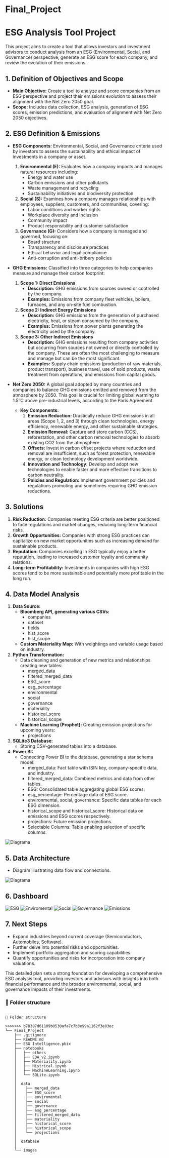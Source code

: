 # Final_Project
# ESG Analysis Tool Project

This project aims to create a tool that allows investors and investment advisors to conduct analysis from an ESG (Environmental, Social, and Governance) perspective, generate an ESG score for each company, and review the evolution of their emissions.

## 1. Definition of Objectives and Scope
- **Main Objective:** Create a tool to analyze and score companies from an ESG perspective and project their emissions evolution to assess their alignment with the Net Zero 2050 goal.
- **Scope:** Includes data collection, ESG analysis, generation of ESG scores, emission predictions, and evaluation of alignment with Net Zero 2050 objectives.

## 2. ESG Definition & Emissions
- **ESG Components:** Environmental, Social, and Governance criteria used by investors to assess the sustainability and ethical impact of investments in a company or asset.
  1. **Environmental (E):** Evaluates how a company impacts and manages natural resources including:
     - Energy and water use
     - Carbon emissions and other pollutants
     - Waste management and recycling
     - Sustainability initiatives and biodiversity protection
  2. **Social (S):** Examines how a company manages relationships with employees, suppliers, customers, and communities, covering:
     - Labor conditions and worker rights
     - Workplace diversity and inclusion
     - Community impact
     - Product responsibility and customer satisfaction
  3. **Governance (G):** Considers how a company is managed and governed, focusing on:
     - Board structure
     - Transparency and disclosure practices
     - Ethical behavior and legal compliance
     - Anti-corruption and anti-bribery policies

- **GHG Emissions:** Classified into three categories to help companies measure and manage their carbon footprint:
  1. **Scope 1: Direct Emissions**
     - **Description:** GHG emissions from sources owned or controlled by the company.
     - **Examples:** Emissions from company fleet vehicles, boilers, furnaces, and any on-site fuel combustion.
  2. **Scope 2: Indirect Energy Emissions**
     - **Description:** GHG emissions from the generation of purchased electricity, heat, or steam consumed by the company.
     - **Examples:** Emissions from power plants generating the electricity used by the company.
  3. **Scope 3: Other Indirect Emissions**
     - **Description:** GHG emissions resulting from company activities but occurring from sources not owned or directly controlled by the company. These are often the most challenging to measure and manage but can be the most significant.
     - **Examples:** Supply chain emissions (production of raw materials, product transport), business travel, use of sold products, waste treatment from operations, and emissions from capital goods.

- **Net Zero 2050:** A global goal adopted by many countries and companies to balance GHG emissions emitted and removed from the atmosphere by 2050. This goal is crucial for limiting global warming to 1.5°C above pre-industrial levels, according to the Paris Agreement.
  - **Key Components:**
    1. **Emission Reduction:** Drastically reduce GHG emissions in all areas (Scope 1, 2, and 3) through clean technologies, energy efficiency, renewable energy, and other sustainable strategies.
    2. **Emission Removal:** Capture and store carbon (CCS), reforestation, and other carbon removal technologies to absorb existing CO2 from the atmosphere.
    3. **Offsets:** Invest in carbon offset projects where reduction and removal are insufficient, such as forest protection, renewable energy, or clean technology development worldwide.
    4. **Innovation and Technology:** Develop and adopt new technologies to enable faster and more effective transitions to carbon neutrality.
    5. **Policies and Regulation:** Implement government policies and regulations promoting and sometimes requiring GHG emission reductions.

## 3. Solutions
1. **Risk Reduction:** Companies meeting ESG criteria are better positioned to face regulations and market changes, reducing long-term financial risks.
2. **Growth Opportunities:** Companies with strong ESG practices can capitalize on new market opportunities such as increasing demand for sustainable products.
3. **Reputation:** Companies excelling in ESG typically enjoy a better reputation, leading to increased customer loyalty and community relations.
4. **Long-term Profitability:** Investments in companies with high ESG scores tend to be more sustainable and potentially more profitable in the long run.

## 4. Data Model Analysis
1. **Data Source:**
   - **Bloomberg API, generating various CSVs:**
     - companies
     - dataset
     - fields
     - hist_score
     - hist_scope
   - **Custom Materiality Map:** With weightings and variable usage based on industry.
2. **Python Transformation:**
   - Data cleaning and generation of new metrics and relationships creating new tables:
     - merged_data
     - filtered_merged_data
     - ESG_score
     - esg_percentage
     - environmental
     - social
     - governance
     - materiality
     - historical_score
     - historical_scope
   - **Machine Learning (Prophet):** Creating emission projections for upcoming years:
     - projections
3. **SQLite3 Database:**
   - Storing CSV-generated tables into a database.
4. **Power BI:**
   - Connecting Power BI to the database, generating a star schema model:
     - merged_data: Fact table with ISIN key, company-specific data, and industry.
     - filtered_merged_data: Combined metrics and data from other tables.
     - ESG: Consolidated table aggregating global ESG scores.
     - esg_percentage: Percentage data of ESG score.
     - environmental, social, governance: Specific data tables for each ESG dimension.
     - historical_scope and historical_score: Historical data on emissions and ESG scores respectively.
     - projections: Future emission projections.
     - Selectable Columns: Table enabling selection of specific columns.

  ![Diagrama](./images/diagrama.JPG)
  

## 5. Data Architecture
- Diagram illustrating data flow and connections.

![Diagrama](./images/ESG.drawio.png)

## 6. Dashboard
![ESG](./images/ESG.)
![Enviromental](./images/ESG.)
![Social](./images/ESG.)
![Governance](./images/)
![Emissions](./images/)


## 7. Next Steps
- Expand industries beyond current coverage (Semiconductors, Automobiles, Software).
- Further delve into potential risks and opportunities.
- Implement portfolio aggregation and scoring capabilities.
- Quantify opportunities and risks for incorporation into company valuations.

This detailed plan sets a strong foundation for developing a comprehensive ESG analysis tool, providing investors and advisors with insights into both financial performance and the broader environmental, social, and governance impacts of their investments.


### :file_folder: **Folder structure**
```

📁 Folder structure

>>>>>>> b70307d61109b0530afa7c7b3e99a1162f3e03ec
└── Final_Project
    ├── .gitignore
    ├── README.md
    ├── ESG Intelligence.pbix
    ├── notebooks
    │   ├── others
    │   ├── EDA_v2.ipynb
    │   ├── Materiality.ipynb
    │   ├── Histrical.ipynb
    │   ├── MachineLearning.ipynb
    │   └── SQLite.ipynb
    │   
    │  data
    │    ├── merged_data
    │    ├── ESG_score
    │    ├── enviromental
    │    ├── social
    │    ├── governance
    │    ├── esg_percentage
    │    ├── filtered_merged_data
    │    ├── materiality
    │    ├── historical_score
    │    ├── historical_scope
    │    └── projections
    │ 
    │  database
    │ 
    └── images

   ``` 



        

